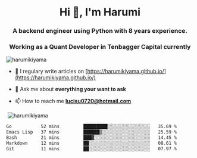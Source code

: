 <h1 align="center">Hi 👋, I'm Harumi</h1>
<h3 align="center">A backend engineer using <b>Python</b> with 8 years experience.</h3>
<h3 align="center">Working as a Quant Developer in <b>Tenbagger Capital</b> currently</h3>

<p align="left"> <img src="https://komarev.com/ghpvc/?username=harumikiyama" alt="harumikiyama" /> </p>


- 📝 I regulary write articles on [https://harumikiyama.github.io/](https://harumikiyama.github.io/)

- 💬 Ask me about **everything your want to ask**

- 📫 How to reach me **lucisu0720@hotmail.com**

<p>&nbsp;<img align="center" src="https://github-readme-stats.vercel.app/api?username=harumikiyama&show_icons=true" alt="harumikiyama" /></p>


<!--START_SECTION:waka-->

```txt
Go           52 mins         █████████░░░░░░░░░░░░░░░░   35.69 %
Emacs Lisp   37 mins         ██████▒░░░░░░░░░░░░░░░░░░   25.59 %
Bash         21 mins         ███▓░░░░░░░░░░░░░░░░░░░░░   14.45 %
Markdown     12 mins         ██░░░░░░░░░░░░░░░░░░░░░░░   08.61 %
Git          11 mins         ██░░░░░░░░░░░░░░░░░░░░░░░   07.97 %
```

<!--END_SECTION:waka-->
